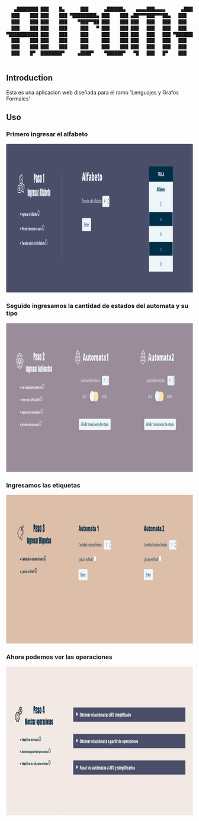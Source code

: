 ```bash
   ▄████████ ███    █▄      ███      ▄██████▄    ▄▄▄▄███▄▄▄▄      ▄████████     ███        ▄████████    ▄████████ 
  ███    ███ ███    ███ ▀█████████▄ ███    ███ ▄██▀▀▀███▀▀▀██▄   ███    ███ ▀█████████▄   ███    ███   ███    ███ 
  ███    ███ ███    ███    ▀███▀▀██ ███    ███ ███   ███   ███   ███    ███    ▀███▀▀██   ███    ███   ███    █▀  
  ███    ███ ███    ███     ███   ▀ ███    ███ ███   ███   ███   ███    ███     ███   ▀   ███    ███   ███        
▀███████████ ███    ███     ███     ███    ███ ███   ███   ███ ▀███████████     ███     ▀███████████ ▀███████████ 
  ███    ███ ███    ███     ███     ███    ███ ███   ███   ███   ███    ███     ███       ███    ███          ███ 
  ███    ███ ███    ███     ███     ███    ███ ███   ███   ███   ███    ███     ███       ███    ███    ▄█    ███ 
  ███    █▀  ████████▀     ▄████▀    ▀██████▀   ▀█   ███   █▀    ███    █▀     ▄████▀     ███    █▀   ▄████████▀  
                                                                                                                  
```
## Introduction
Esta es una aplicacion web diseñada para el ramo 'Lenguajes y Grafos Formales'<br>

## Uso
### Primero ingresar el alfabeto
<img src="img/paso1.png" height="400px">

### Seguido ingresamos la cantidad de estados del automata y su tipo
<img src="img/paso2.png" height="400px">

### Ingresamos las etiquetas
<img src="img/paso3.png" height="400px">

### Ahora podemos ver las operaciones
<img src="img/paso4.png" height="400px">

<!--
Todo
+ transition acordeon menu when open
-->
